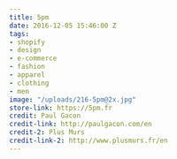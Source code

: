 ```yaml
---
title: 5pm
date: 2016-12-05 15:46:00 Z
tags:
- shopify
- design
- e-commerce
- fashion
- apparel
- clothing
- men
image: "/uploads/216-5pm@2x.jpg"
store-link: https://5pm.fr
credit: Paul Gacon
credit-link: http://paulgacon.com/en
credit-2: Plus Murs
credit-link-2: http://www.plusmurs.fr/en
---
```


